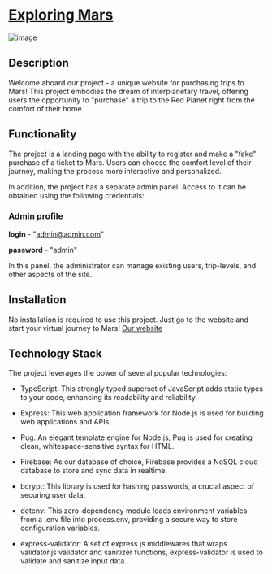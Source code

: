 # [Exploring Mars](https://exploremars-production.up.railway.app/)
![image](https://github.com/RooDie10/ExploreMars/assets/56236625/fc3a3250-6380-42ea-aed1-81285f4fb3ca)


## Description
Welcome aboard our project - a unique website for purchasing trips to Mars! This project embodies the dream of interplanetary travel, offering users the opportunity to "purchase" a trip to the Red Planet right from the comfort of their home.

## Functionality
The project is a landing page with the ability to register and make a "fake" purchase of a ticket to Mars. Users can choose the comfort level of their journey, making the process more interactive and personalized.

In addition, the project has a separate admin panel. Access to it can be obtained using the following credentials:
### Admin profile
**login** - "admin@admin.com"

**password** - "admin"

In this panel, the administrator can manage existing users, trip-levels, and other aspects of the site.

## Installation
No installation is required to use this project. Just go to the website and start your virtual journey to Mars!
[Our website](https://exploremars-production.up.railway.app/)

## Technology Stack
The project leverages the power of several popular technologies:

- TypeScript: This strongly typed superset of JavaScript adds static types to your code, enhancing its readability and reliability.

- Express: This web application framework for Node.js is used for building web applications and APIs.

- Pug: An elegant template engine for Node.js, Pug is used for creating clean, whitespace-sensitive syntax for HTML.

- Firebase: As our database of choice, Firebase provides a NoSQL cloud database to store and sync data in realtime.

- bcrypt: This library is used for hashing passwords, a crucial aspect of securing user data.

- dotenv: This zero-dependency module loads environment variables from a .env file into process.env, providing a secure way to store configuration variables.

- express-validator: A set of express.js middlewares that wraps validator.js validator and sanitizer functions, express-validator is used to validate and sanitize input data.


